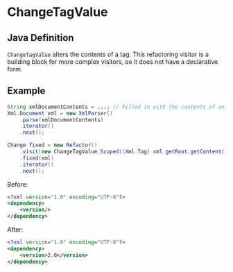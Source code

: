 # ChangeTagValue

## Java Definition

`ChangeTagValue` alters the contents of a tag. This refactoring visitor is a building block for more complex visitors, so it does not have a declarative form.

## Example

```java
String xmlDocumentContents = ...; // Filled in with the contents of an xml document
Xml.Document xml = new XmlParser()
    .parse(xmlDocumentContents)
    .iterator()
    .next();

Change fixed = new Refactor()
    .visit(new ChangeTagValue.Scoped((Xml.Tag) xml.getRoot.getContent().get(0), "2.0"))
    .fixed(xml)
    .iterator()
    .next();
```

Before:

```xml
<?xml version="1.0" encoding="UTF-8"?>
<dependency>
    <version/>
</dependency>
```

After:

```xml
<?xml version="1.0" encoding="UTF-8"?>
<dependency>
    <version>2.0</version>
</dependency>
```

